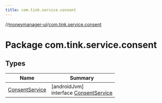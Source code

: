 ```yaml
---
title: com.tink.service.consent
---
```

//[moneymanager-ui](../../index.html)/[com.tink.service.consent](index.html)



# Package com.tink.service.consent



## Types


| Name | Summary |
|---|---|
| [ConsentService](-consent-service/index.html) | [androidJvm]<br>interface [ConsentService](-consent-service/index.html) |

